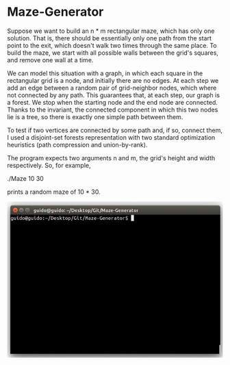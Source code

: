 Maze-Generator
==============

Suppose we want to build an n * m rectangular maze, which has only one solution. That is, there should be essentially only one path from the start point to the exit, which doesn't walk two times through the same place. To build the maze, we start with all possible walls between the grid's squares, and remove one wall at a time.

We can model this situation with a graph, in which each square in the rectangular grid is a node, and initially there are no edges. At each step we add an edge between a random pair of grid-neighbor nodes, which where not connected by any path. This guarantees that, at each step, our graph is a forest. We stop when the starting node and the end node are connected. Thanks to the invariant, the connected component in which this two nodes lie is a tree, so there is exactly one simple path between them.

To test if two vertices are connected by some path and, if so, connect them, I used a disjoint-set forests representation with two standard optimization heuristics (path compression and union-by-rank).

The program expects two arguments n and m, the grid's height and width respectively. So, for example,

./Maze 10 30

prints a random maze of 10 * 30.

![example](maze.gif "Example")
